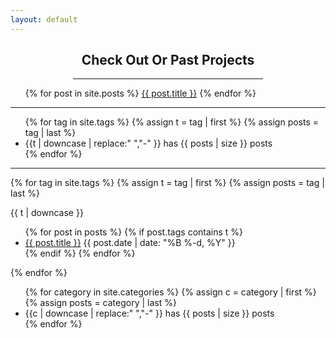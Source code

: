 ```yaml
---
layout: default
---
```


<div style="padding: 0 100 0 100;">
  <h2 style="text-align: center;">Check Out Or Past Projects</h2>
  <hr>
</div>

<div class="past_projects">
  <ul>
    {% for post in site.posts %}
      <l1><a href="{{ post.url }}">{{ post.title }}</a></li>
    {% endfor %}
  </ul>

  <hr>

  <ul class="tags">
    {% for tag in site.tags %}
      {% assign t = tag | first %}
      {% assign posts = tag | last %}
      <li>{{t | downcase | replace:" ","-" }} has {{ posts | size }} posts</li>
    {% endfor %}
  </ul>

  <hr>

  {% for tag in site.tags %}
    {% assign t = tag | first %}
    {% assign posts = tag | last %}

  {{ t | downcase }}
    <ul>
      {% for post in posts %}
        {% if post.tags contains t %}
          <li>
            <a href="{{ post.url }}">{{ post.title }}</a>
            <span class="date">{{ post.date | date: "%B %-d, %Y"  }}</span>
          </li>
        {% endif %}
      {% endfor %}
    </ul>
  {% endfor %}

  <ul class="cats">
    {% for category in site.categories %}
      {% assign c = category | first %}
      {% assign posts = category | last %}
      <li>{{c | downcase | replace:" ","-" }} has {{ posts | size }} posts</li>
    {% endfor %}
  </ul>

</div>
